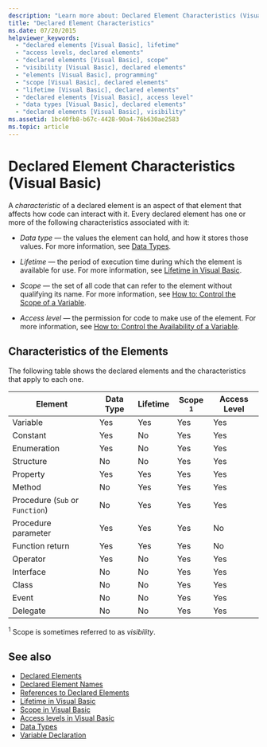```yaml
---
description: "Learn more about: Declared Element Characteristics (Visual Basic)"
title: "Declared Element Characteristics"
ms.date: 07/20/2015
helpviewer_keywords: 
  - "declared elements [Visual Basic], lifetime"
  - "access levels, declared elements"
  - "declared elements [Visual Basic], scope"
  - "visibility [Visual Basic], declared elements"
  - "elements [Visual Basic], programming"
  - "scope [Visual Basic], declared elements"
  - "lifetime [Visual Basic], declared elements"
  - "declared elements [Visual Basic], access level"
  - "data types [Visual Basic], declared elements"
  - "declared elements [Visual Basic], visibility"
ms.assetid: 1bc40fb8-b67c-4428-90a4-76b630ae2583
ms.topic: article
---
```

# Declared Element Characteristics (Visual Basic)

A *characteristic* of a declared element is an aspect of that element that affects how code can interact with it. Every declared element has one or more of the following characteristics associated with it:  
  
- *Data type* — the values the element can hold, and how it stores those values. For more information, see [Data Types](../../../language-reference/data-types/index.md).  
  
- *Lifetime* — the period of execution time during which the element is available for use. For more information, see [Lifetime in Visual Basic](lifetime.md).  
  
- *Scope* — the set of all code that can refer to the element without qualifying its name. For more information, see [How to: Control the Scope of a Variable](how-to-control-the-scope-of-a-variable.md).  
  
- *Access level* — the permission for code to make use of the element. For more information, see [How to: Control the Availability of a Variable](how-to-control-the-availability-of-a-variable.md).  
  
## Characteristics of the Elements  

 The following table shows the declared elements and the characteristics that apply to each one.  
  
|Element|Data Type|Lifetime|Scope <sup>1</sup>|Access Level|  
|-------------|---------------|--------------|------------------------|------------------|  
|Variable|Yes|Yes|Yes|Yes|  
|Constant|Yes|No|Yes|Yes|  
|Enumeration|Yes|No|Yes|Yes|  
|Structure|No|No|Yes|Yes|  
|Property|Yes|Yes|Yes|Yes|  
|Method|No|Yes|Yes|Yes|  
|Procedure (`Sub` or `Function`)|No|Yes|Yes|Yes|  
|Procedure parameter|Yes|Yes|Yes|No|  
|Function return|Yes|Yes|Yes|No|  
|Operator|Yes|No|Yes|Yes|  
|Interface|No|No|Yes|Yes|  
|Class|No|No|Yes|Yes|  
|Event|No|No|Yes|Yes|  
|Delegate|No|No|Yes|Yes|  
  
 <sup>1</sup> Scope is sometimes referred to as *visibility*.  
  
## See also

- [Declared Elements](index.md)
- [Declared Element Names](declared-element-names.md)
- [References to Declared Elements](references-to-declared-elements.md)
- [Lifetime in Visual Basic](lifetime.md)
- [Scope in Visual Basic](scope.md)
- [Access levels in Visual Basic](access-levels.md)
- [Data Types](../data-types/index.md)
- [Variable Declaration](../variables/variable-declaration.md)
